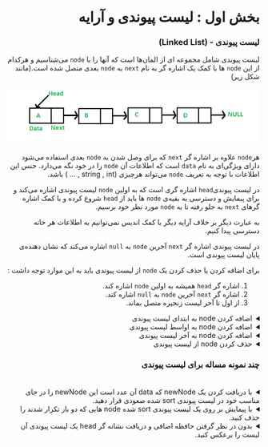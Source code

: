 <div dir="rtl">

# بخش اول : لیست پیوندی و آرایه
### لیست پیوندی - (Linked List)

لیست پیوندی شامل مجموعه ای از المان‌ها است که آنها را با `node` می‌شناسیم و 
هرکدام از این `node` ها با کمک یک اشاره گر 
 به نام `next` به `node` بعدی متصل شده است.(مانند شکل زیر) 

<img src = "Linkedlist.png"> 

هر`node` علاوه بر اشاره گر `next` که برای وصل شدن به `node` بعدی استفاده می‌شود دارای ویژگی‌ای به نام `data` است که اطلاعات آن `node` را در خود نگه می‌دارد.
جنس این اطلاعات با توجه به تعریف `node` می‌تواند هرچیزی (string , int , ... ) باشد. 

در لیست پیوندی`head` اشاره گری است که به اولین `node` لیست پیوندی اشاره می‌کند و برای پیمایش و دسترسی به بقیه‌ی `node` ها 
باید از `head` شروع کرده و با کمک اشاره گر‌های `next` به جلو رفته تا به `node` مورد نظر خود برسیم. 

به عبارت دیگر بر خلاف آرایه دیگر با کمک اندیس نمی‌توانیم به اطلاعات هر خانه دسترسی پیدا کنیم.

در لیست پیوندی اشاره گر `next` آخرین `node` به `null` اشاره می‌کند که نشان دهنده‌ی پایان لیست پیوندی است. 

برای اضافه کردن یا حذف کردن یک `node` از لیست پیوندی باید به این موارد توجه داشت :

1. اشاره گر `head` همیشه به اولین `node` اشاره کند.
1. اشاره گر `next` آخرین `node` به `null` اشاره کند.
1. از اول تا آخر لیست زنجیره متصل بماند.

<details>
  <summary> اضافه کردن node به ابتدای لیست پیوندی  </summary>

<br>

برای اینکار نیاز است مانند شکل زیر اشاره گر `head` را به `node` جدید تغییر دهیم. <br>
همچنین اشاره گر `next` برای `node` جدید را به `head` متصل کنیم.

  <img src = "Linkedlist_insert_at_start.png"> 

</details>

<details>
  <summary> اضافه کردن node به اواسط لیست پیوندی  </summary>

<br>

اگر بخواهیم `node` جدیدی (E) به وسط لیست پیوندی (بین B و C) اضافه کنیم، کافیست اشاره گر `next` نود B را به E و همچنین اشاره گر `next` نود E را به C اشاره دهیم.

  <img src = "Linkedlist_insert_middle.png">

</details>

<details>
  <summary> اضافه کردن node به آخر لیست پیوندی  </summary>

<br>

برای این کار باید مانند شکل زیر اشاره گر `next` مربوط به `node` آخر فعلی را به `node` <br>جدید وصل کرده
و اشاره گر `next` مربوط به `node` جدید را به `null` متصل کنیم.
	
  <img src = "Linkedlist_insert_last.png">

</details>

<details>
  <summary> حذف کردن node از لیست پیوندی  </summary>  
	
<br>
	
برای حذف یک `node` از لیست پیوندی کافیست اشاره گر `next` عنصر قبل از آن را به `node` بعد از آن اشاره دهیم تا آن `node` از زنجیره حذف شود
  <img src = "Linkedlist_deletion.png">
</details>




 ### چند نمونه مساله برای لیست پیوندی <br><br>
<details>
  <summary> با دریافت کردن یک newNode که data آن عدد است این newNode را در جای مناسب خود در لیست پیوندی sort شده صعودی قرار دهید.  </summary>
 <div dir="ltr">

 ```pseudocode
 
 node tmp
 tmp = head
 while tmp.next.data < newNode.data :
      tmp = tmp.next
 newNode.next = tmp.next
 tmp.next = newNode.next
 
 ```
 </div>
 برای مشاهده کد کامل می‌توانید لینک زیر را مشاهده کنید :

 [Related Link](http://www.geeksforgeeks.org/given-a-linked-list-which-is-sorted-how-will-you-insert-in-sorted-way/#:~:text=Algorithm%3A,start%20and%20make%20it%20head)

</details>

<details>
  <summary> با پیمایش بر روی یک لیست پیوندی sort شده node هایی که دو بار تکرار شدند را حذف کنید.  </summary>
 <div dir="ltr">

 ```pseudocode
 
itr = head
While itr->next is not 0:
if itr->data == itr->next->data:
dup = itr->next
itr->next = itr->next->next
delete dup
else
itr = itr->next
 
 ```
 </div>
 برای مشاهده کد کامل می‌توانید لینک زیر را مشاهده کنید :

 [Related Link](https://www.geeksforgeeks.org/remove-duplicates-from-a-sorted-linked-list/)

</details>

<details>
  <summary> بدون در نظر گرفتن حافظه اضافی و دریافت نشانه گر head یک لیست پیوندی آن لیست را برعکس کنید.  </summary>
 <div dir="ltr">

 ```pseudocode
 
 previous = null
current = head
next = null
while(current != null)
{
	next = current.next
	current.next = previous
	previous = current
	current = next
}
head = previous

 ```
 </div>
 برای مشاهده کد کامل می‌توانید لینک زیر را مشاهده کنید :

 [Related Link](https://www.geeksforgeeks.org/reverse-a-linked-list/)

</details>
</div>
